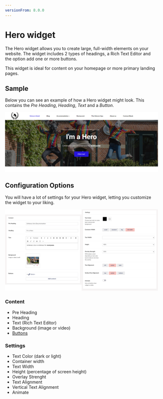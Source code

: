 ```yaml
---
versionFrom: 8.0.0
---
```


# Hero widget

The Hero widget allows you to create large, full-width elements on your website. The widget includes 2 types of headings, a Rich Text Editor and the option add one or more buttons.

This widget is ideal for content on your homepage or more primary landing pages.

## Sample

Below you can see an example of how a Hero widget might look. This contains the *Pre Heading*, *Heading*, *Text* and a *Button*.

![Frontend example of the Hero widget](images/hero-widget-frontend.png)

## Configuration Options

You will have a lot of settings for your Hero widget, letting you customize the widget to your liking.

![Content and Setting options for the Hero widget](images/hero-content-and-settings2.png)

### Content

- Pre Heading
- Heading
- Text (Rich Text Editor)
- Background (image or video)
- [Buttons](../../Buttons/index.md)

### Settings

- Text Color (dark or light)
- Container width
- Text Width
- Height (percentage of screen height)
- Overlay Strenght
- Text Alignment
- Vertical Text Alignment
- Animate
